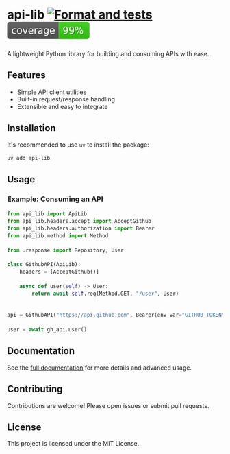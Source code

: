 # api-lib  [![Format and tests](https://github.com/jeandemeusy/api-lib/actions/workflows/lint_and_test.yaml/badge.svg?branch=master)](https://github.com/jeandemeusy/api-lib/actions/workflows/lint_and_test.yaml) [![cov](https://github.com/jeandemeusy/api-lib/blob/gh-pages/badges/coverage.svg)](https://github.com/jeandemeusy/api-lib/actions)

A lightweight Python library for building and consuming APIs with ease.

## Features

- Simple API client utilities
- Built-in request/response handling
- Extensible and easy to integrate

## Installation

It's recommended to use `uv` to install the package:

```bash
uv add api-lib
```

## Usage

### Example: Consuming an API

```python
from api_lib import ApiLib
from api_lib.headers.accept import AcceptGithub
from api_lib.headers.authorization import Bearer
from api_lib.method import Method

from .response import Repository, User

class GithubAPI(ApiLib):
    headers = [AcceptGithub()]

    async def user(self) -> User:
        return await self.req(Method.GET, "/user", User)


api = GithubAPI("https://api.github.com", Bearer(env_var="GITHUB_TOKEN"))

user = await gh_api.user()
```

## Documentation

See the [full documentation](docs/) for more details and advanced usage.

## Contributing

Contributions are welcome! Please open issues or submit pull requests.

## License

This project is licensed under the MIT License.

